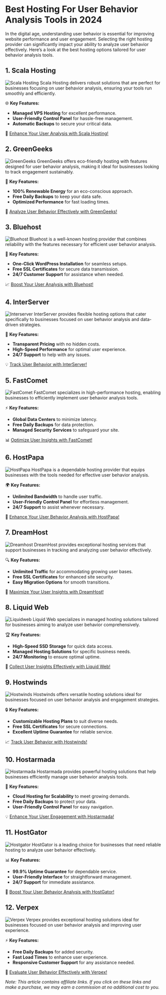 # Best Hosting For User Behavior Analysis Tools in 2024

In the digital age, understanding user behavior is essential for improving website performance and user engagement. Selecting the right hosting provider can significantly impact your ability to analyze user behavior effectively. Here’s a look at the best hosting options tailored for user behavior analysis tools.

## 1. **Scala Hosting**

![Scala Hosting](https://i.imgur.com/uJ5JIK3.png "Scala Web Hosting")
Scala Hosting delivers robust solutions that are perfect for businesses focusing on user behavior analysis, ensuring your tools run smoothly and efficiently.

🌐 **Key Features:**
- **Managed VPS Hosting** for excellent performance.
- **User-Friendly Control Panel** for hassle-free management.
- **Automatic Backups** to secure your critical data.

🔗 [Enhance Your User Analysis with Scala Hosting!](https://snipitx.com/scala-jy)

## 2. **GreenGeeks**

![GreenGeeks](https://i.imgur.com/eEwuntu.jpg "GreenGeeks Hosting")
GreenGeeks offers eco-friendly hosting with features designed for user behavior analysis, making it ideal for businesses looking to track engagement sustainably.

🌿 **Key Features:**
- **100% Renewable Energy** for an eco-conscious approach.
- **Free Daily Backups** to keep your data safe.
- **Optimized Performance** for fast loading times.

🍃 [Analyze User Behavior Effectively with GreenGeeks!](https://snipitx.com/greengeeks-jy)

## 3. **Bluehost**

![Bluehost](https://i.imgur.com/PasFF9E.jpeg "Bluehost Hosting")
Bluehost is a well-known hosting provider that combines reliability with the features necessary for efficient user behavior analysis.

🚀 **Key Features:**
- **One-Click WordPress Installation** for seamless setups.
- **Free SSL Certificates** for secure data transmission.
- **24/7 Customer Support** for assistance when needed.

📈 [Boost Your User Analysis with Bluehost!](https://snipitx.com/bluehost-jy)

## 4. **InterServer**

![Interserver](https://i.imgur.com/OM5dOEW.jpeg "Interserver Hosting")
InterServer provides flexible hosting options that cater specifically to businesses focused on user behavior analysis and data-driven strategies.

🔑 **Key Features:**
- **Transparent Pricing** with no hidden costs.
- **High-Speed Performance** for optimal user experience.
- **24/7 Support** to help with any issues.

💡 [Track User Behavior with InterServer!](https://snipitx.com/interserver-jy)

## 5. **FastComet**

![FastComet](https://i.imgur.com/7qgXuWp.png "FastComet Hosting")
FastComet specializes in high-performance hosting, enabling businesses to efficiently implement user behavior analysis tools.

⚡ **Key Features:**
- **Global Data Centers** to minimize latency.
- **Free Daily Backups** for data protection.
- **Managed Security Services** to safeguard your site.

📊 [Optimize User Insights with FastComet!](https://snipitx.com/fastcomet-jy)

## 6. **HostPapa**

![HostPapa](https://i.imgur.com/ouDTkvl.jpeg "HostPapa Hosting")
HostPapa is a dependable hosting provider that equips businesses with the tools needed for effective user behavior analysis.

🌍 **Key Features:**
- **Unlimited Bandwidth** to handle user traffic.
- **User-Friendly Control Panel** for effortless management.
- **24/7 Support** to assist whenever necessary.

💼 [Enhance Your User Behavior Analysis with HostPapa!](https://snipitx.com/hostpapa-jy)

## 7. **DreamHost**

![Dreamhost](https://i.imgur.com/rXIg8ip.jpeg "Dreamhost Hosting")
DreamHost provides exceptional hosting services that support businesses in tracking and analyzing user behavior effectively.

🔍 **Key Features:**
- **Unlimited Traffic** for accommodating growing user bases.
- **Free SSL Certificates** for enhanced site security.
- **Easy Migration Options** for smooth transitions.

🚀 [Maximize Your User Insights with DreamHost!](https://snipitx.com/dreamhost-jy)

## 8. **Liquid Web**

![Liquidweb](https://i.imgur.com/4IvT9SC.jpeg "Liquidweb Hosting")
Liquid Web specializes in managed hosting solutions tailored for businesses aiming to analyze user behavior comprehensively.

🏆 **Key Features:**
- **High-Speed SSD Storage** for quick data access.
- **Managed Hosting Solutions** for specific business needs.
- **24/7 Monitoring** to ensure optimal uptime.

🔗 [Collect User Insights Effectively with Liquid Web!](https://snipitx.com/liquidweb-jy)

## 9. **Hostwinds**

![Hostwinds](https://i.imgur.com/53aSNXx.jpeg "Hostwinds Hosting")
Hostwinds offers versatile hosting solutions ideal for businesses focused on user behavior analysis and engagement strategies.

🔒 **Key Features:**
- **Customizable Hosting Plans** to suit diverse needs.
- **Free SSL Certificates** for secure connections.
- **Excellent Uptime Guarantee** for reliable service.

📈 [Track User Behavior with Hostwinds!](https://snipitx.com/hostwinds-jy)

## 10. **Hostarmada**

![Hostarmada](https://i.imgur.com/KFbdf3o.jpeg "Hostarmada Hosting")
Hostarmada provides powerful hosting solutions that help businesses efficiently manage user behavior analysis tools.

🌟 **Key Features:**
- **Cloud Hosting for Scalability** to meet growing demands.
- **Free Daily Backups** to protect your data.
- **User-Friendly Control Panel** for easy navigation.

💡 [Enhance Your User Engagement with Hostarmada!](https://snipitx.com/hostarmada-jy)

## 11. **HostGator**

![Hostgator](https://i.imgur.com/BcVkH57.jpeg "Hostgator Hosting")
HostGator is a leading choice for businesses that need reliable hosting to analyze user behavior effectively.

📊 **Key Features:**
- **99.9% Uptime Guarantee** for dependable service.
- **User-Friendly Interface** for straightforward management.
- **24/7 Support** for immediate assistance.

🔗 [Boost Your User Behavior Analysis with HostGator!](https://snipitx.com/hostgator-jy)

## 12. **Verpex**

![Verpex](https://i.imgur.com/6x5LhiS.jpeg "Verpex Hosting")
Verpex provides exceptional hosting solutions ideal for businesses focused on user behavior analysis and improving user experience.

⚡ **Key Features:**
- **Free Daily Backups** for added security.
- **Fast Load Times** to enhance user experience.
- **Responsive Customer Support** for any assistance needed.

🚀 [Evaluate User Behavior Effectively with Verpex!](https://snipitx.com/verpex-jy)

*Note: This article contains affiliate links. If you click on these links and make a purchase, we may earn a commission at no additional cost to you.*
